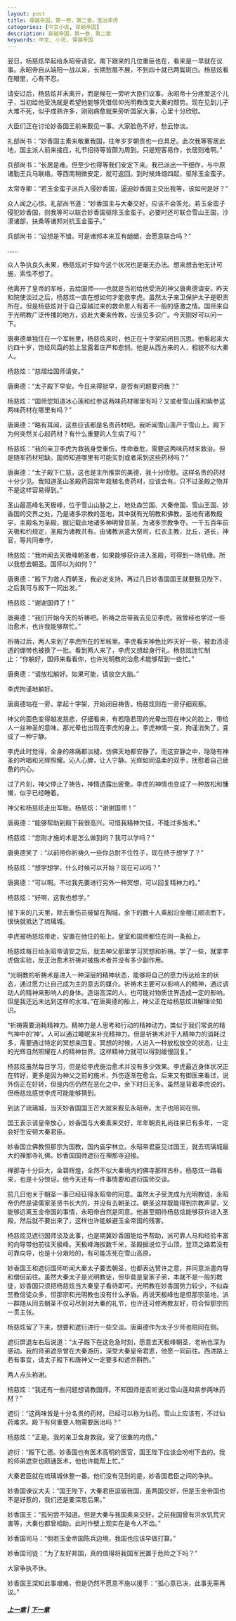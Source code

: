 ```yaml
---
layout: post
title: 穿越帝国，第一卷，第二章，医治李虎
categories: [中文小说, 穿越帝国]
description: 穿越帝国，第一卷，第二章
keywords: 中文, 小说, 穿越帝国
---
```


翌日，杨慈炫早起给永昭帝请安。南下跟来的几位重臣也在，看来是一早就在议事。永昭帝自从端阳一战以来，长期愁眉不展，不到四十就已两鬓斑白。杨慈炫看在眼里，心有不忍。

请安过后，杨慈炫并未离开，而是候在一旁听大臣们议事。永昭帝十分疼爱这个儿子，当初给他受洗就是希望他能够凭借信仰光明教改变大秦的颓势。现在见到儿子大难不死，似乎成熟许多，刚刚病愈就来旁听国家大事，心里十分欣慰。

大臣们正在讨论妙香国王前来觐见一事。大家脸色不好，愁云惨淡。

礼部尚书：“妙香国主素来敬重我国，往年岁岁朝贡也一应具足。此次我等客居此地，国主派人前来接应，礼节招待等皆颇为周到。只是短客易作，长居则难啊。”

兵部尚书：“长居是难。但至少也得等我们安定下来。我已派出一干细作，与中原诸勤王兵马联络。等西南稍微安定，就可返回。到时候烽烟四起，驱除玉金蛮子。

太常寺卿：“若玉金蛮子派兵入侵妙香国，逼迫妙香国主交出我等，该如何是好？”

众人闻之心惊。礼部尚书道：“妙香国主与大秦交好，应该不会答允。若玉金蛮子侵犯妙香国，则我等可以联合妙香国驱除玉金蛮子。必要时还可联合雪山王国，沙漠诸部，扶桑等诸邦对抗玉金蛮子。”

兵部尚书：“设想是不错。可是诸邦本来互有龃龉，会愿意联合吗？”

……

众人争执良久未果，杨慈炫对于如今这个状况也是毫无办法。想来想去他无计可施，索性不想了。

他离开了皇帝的军帐，去给国师——也就是当初给他受洗的神父唐奥德请安。昨天和院使谈过之后，杨慈炫一直在想如何才能救李虎。虽然太子亲卫保护太子是职责所在，但是杨慈炫对于自己穿越过来的救命恩人有着不一般的感激之情。国师来自于光明教广泛传播的地方，远赴大秦来传教，应该见多识广。今天刚好可以问一下。

唐奥德单独住在一个军帐里，杨慈炫来时，他正在十字架前闭目沉思。他看起来大约四十岁，饱经风霜的脸上显露着庄严和悲悯。他是从西方来的人，相貌不似大秦人。

杨慈炫：“慈熠给国师请安。”

唐奥德：“太子殿下早安。今日来得挺早，是否有问题要问我？”

杨慈炫：“国师您知道冰心莲和红参这两味药材哪里有吗？又或者雪山莲和紫参这两味药材在哪里有吗？”

唐奥德：“略有耳闻，这些应该都是名贵药材吧。我听闻雪山莲产于雪山上。殿下为何突然关心起药材？有什么重要的人生病了吗？”

杨慈炫：“我的亲卫李虎为救我身受重伤，性命垂危，需要这两味药材来救治。但是随军药材短缺。国师知道哪里有可能买到或者采到这些药材吗？”

唐奥德：“太子殿下仁慈，这也是主所推崇的美德，我十分欣慰。这样名贵的药材十分少见。我知道圣山圣殿药园常年栽植名贵药材，应该会有。只不过圣殿之物并不是这样容易得到。”

圣山最高峰名天极峰，位于雪山山脉之上，地处森竺国、大秦帝国、雪山王国、妙香国的交界之处，乃是诸多宗教的圣地，其中就有光明教和佛教。圣地有诸教殿宇，主殿名为圣殿，据记载此地诸多神明曾显圣，为诸多宗教争夺。一千五百年前天极和约规定，圣殿为诸教共有。由诸教派遣大祭司，红衣主教，比丘，道长，神官，等共同奉守。

杨慈炫：“我听闻去天极峰朝圣者，如果能够获许进入圣殿，可得到一场机缘。所以我想去朝圣。国师以为如何？”

唐奥德：“殿下为救人而朝圣，我必定支持。再过几日妙香国国王就要觐见陛下，之后我可与殿下一同出发。”

杨慈炫：“谢谢国师了！”

唐奥德：“我们开始今天的祈祷吧。祈祷之后带我去见见李虎。我曾经也学过一些治愈术，也许我能够帮忙。”

祈祷过后，两人来到了李虎所在的军帐里。李虎看来神色比昨天好一些，被血渍浸透的绷带也被换了一批。看到两人来了，李虎又想起身行礼。杨慈炫连忙制止：“你躺好，国师来看看你，也许光明教的治愈术能够帮到一些忙。”

唐奥德：“请放松躺好。如果可能，请放空大脑。”

李虎拘谨地躺好。

唐奥德站在一旁，拿起十字架，开始闭目祷告。杨慈炫则在一旁仔细观察。

神父的面色变得越发慈悲，仔细看来，有若隐若现的光晕出现在神父的脸上，带给人一丝神圣的意味。那光晕也出现在李虎的身上。李虎神情一变，拘谨消失了，变成了一种宁静。

李虎此时觉得，全身的疼痛都淡褪，仿佛天地都安静了。而这安静之中，隐隐有神圣的吟唱和光辉照耀。沁人心脾，让人宁静。光辉如同温柔的双手，抚慰着自己疲惫的内心。

过了片刻，神父停止了祷告，神情透露出疲惫。李虎的神情也变成了一种放松和慵懒，似乎已经睡着。

神父和杨慈炫走出军帐。杨慈炫：“谢谢国师！”

唐奥德：“能够帮助到殿下我很高兴。可惜我精神欠佳，不能过多施术。”

杨慈炫：“您刚才施的术是怎么做到的？我可以学吗？”

唐奥德笑了：“以前带你祈祷久一些你总耐不住性子，现在终于想学了？”

杨慈炫：“想学想学，什么时候可以开始？现在可以吗？”

唐奥德：“可以啊。不过我先要进行另外一种冥想，可以回复精神力的。”

杨慈炫：“好啊，这我也想学。”

接下来的几天里，除去重伤员被留在陶城，余下的数十人乘船沿金檀江顺流而下，很快就抵达了琉璃城。

李虎被杨慈炫带走，安置在他住的船上。皇室和国师都住在同一条船上。

杨慈炫每日给永昭帝请安之后，就去神父那里学习冥想和祈祷。学了一些，就拿李虎做实验，反正治愈术祈祷对被施术者并没有多少副作用。

“光明教的祈祷术是进入一种深层的精神状态，能够将自己的愿力传达给主的状态，通过愿力让自己成为主的意志的媒介。祈祷术主要可以影响人的精神，通过调动人的精神来影响人的身体。造诣高深的人，也可能对物质世界造成一定的影响。但是我还远未达到这样的水准。”在唐奥德的船上，神父正在给杨慈炫讲解理论知识。

“祈祷需要消耗精神力。精神力是人思考和行动的精神动力，类似于我们常说的精气神中的‘神’。人可以通过睡眠来补充精神力。但是祈祷术对于人精神力的消耗过多，需要通过特定的冥想来回复。冥想的时候，人进入一种放松放空的状态，让主的光辉自然照耀在人的精神世界。这样精神力就可以得到缓慢回复。”

杨慈炫虽然每日学习，但是给李虎施治愈术并没有多少效果。李虎最近身体状况正在转好，更多是因为神父之前的施术，外伤逐渐在愈合。后来又有御医来看过，说外伤正在好转，但是内伤仍然在恶化之中，余下时日无多。虽然是背着李虎说的，但杨慈炫感觉李虎可能能够猜到。

到达了琉璃城，当天妙香国国王芒大就来觐见永昭帝。太子也陪同在侧。

国王表示请皇帝放心，妙香国与大秦素来交好，年年朝贡礼尚往来已有多年，一定会好生安顿大秦君臣。

妙香国立佛教怛那宗为国教，国内庙宇林立。永昭帝君臣见过国王，就去琉璃城最大的禅那寺礼佛。妙香国国师遮衍在禅那寺迎接。

禅那寺十分巨大，金碧辉煌，全然不似大秦境内的佛寺那样古朴。杨慈炫一路看来，也是十分惊讶。他今天还有一件事情要和遮衍国师交谈。

前几日他关于朝圣一事已经征得永昭帝的同意。虽然太子受洗成为光明教徒，永昭帝仍然是读儒家圣贤书长大的，并没有去朝圣过。朝圣这样既能得到宗教声望，又能够远离玉金帝国的事情，永昭帝自然是同意。他甚至期待杨慈炫能够获许进入圣殿，然后就不要出来了，这样也许能躲避玉金帝国的残害。

杨慈炫见遮衍国师谈及此事，也是期冀妙香国能给予帮助，派可靠人马和经验丰富的向导带他前往天极峰。天极峰海拔数千米，圣殿据说位于山顶。登顶之路若没有可靠向导，也是十分艰险的，有可能冻死在雪山高原。

妙香国王和遮衍国师听闻大秦太子要去朝圣，也都表达赞许之意，并同意派遣向导和僧侣前往。虽然大秦太子是光明教徒，但毕竟是皇家子弟，本就不是一般的教徒，妙香国只须把杨慈炫当大秦皇子看待即可。光明教在妙香国势力较少，不似森竺教信徒众多，怛那宗和光明教也没有什么矛盾。再说天极峰也是怛那宗圣地，派一群随从同去朝圣不仅可尽到对大秦的礼节，也许还可修两教友好，符合怛那宗的一贯主张。

杨慈炫留了下来，想要和遮衍进行一些交谈。唐奥德作为太子少师也陪同在侧。

遮衍屏退左右后说道：“太子殿下在这危急时刻，愿意去天极峰朝圣，老衲也深为感动。我的师弟遮奈曾在大秦游历，深受大秦皇帝君恩，他愿一同前往。西进路上若有事宜，请太子殿下和唐神父一定要多和遮奈斟酌。”

两人点头称谢。

杨慈炫：“我还有一些问题想请教国师。不知国师是否听说过雪山莲和紫参两味药材？”

遮衍：“这两味皆是十分名贵的药材，已经可以称为仙药。雪山上应该有，不过仙药难求。殿下有何重要人物需要医治吗？”

杨慈炫：“正是。我的亲卫舍身救我，受了很重的内伤。”

遮衍：“殿下仁德。妙香国也有医术高明的医官，国王陛下应该会吩咐下去的。我的师弟遮奈也颇通医术，他也许能帮上忙。”

大秦君臣就在琉璃城休整一番。他们没有见到的是，妙香国君臣之间的争执。

妙香国谏议大夫：“国王陛下，大秦君臣逗留我国，虽两国交好，但是玉金帝国也不是好惹的，我们还是要深思后果。”

妙香国王：“孤何尝不知道。但是大秦与我国素来交好，之前我国曾有洪水饥荒灾害等，大秦也都曾相助。此时作壁上观实在是令人不齿。”

妙香国司马：“倘若玉金帝国陈兵边境，我国也应该早做打算。”

妙香国司徒：“为了友好邦国，真的值得将我国军民置于危险之下吗？”

大家争执不休。

妙香国王深知此事艰难，但是仍然不愿意不施以援手：“孤心意已决，此事无需再议。”

##### [上一章](/2020/02/24/TimeTravellerEmpire-1-1/) | [下一章](/2020/03/05/TimeTravellerEmpire-1-3/) 
